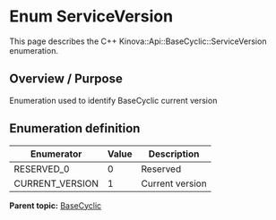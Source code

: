 # Enum ServiceVersion

This page describes the C++ Kinova::Api::BaseCyclic::ServiceVersion enumeration.

## Overview / Purpose

Enumeration used to identify BaseCyclic current version

## Enumeration definition

|Enumerator|Value|Description|
|----------|-----|-----------|
|RESERVED\_0|0|Reserved|
|CURRENT\_VERSION|1|Current version|

**Parent topic:** [BaseCyclic](../references/summary_BaseCyclic.md)

